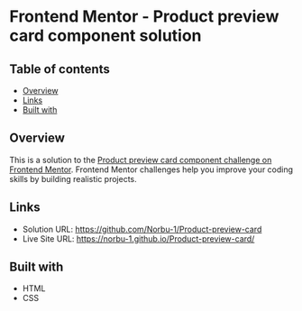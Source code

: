 # Frontend Mentor - Product preview card component solution

## Table of contents

- [Overview](#overview)
- [Links](#links)
- [Built with](#built-with)
 
 ## Overview
This is a solution to the [Product preview card component challenge on Frontend Mentor](https://www.frontendmentor.io/challenges/product-preview-card-component-GO7UmttRfa). Frontend Mentor challenges help you improve your coding skills by building realistic projects. 

## Links
- Solution URL: https://github.com/Norbu-1/Product-preview-card
- Live Site URL: https://norbu-1.github.io/Product-preview-card/

## Built with
- HTML
- CSS 
